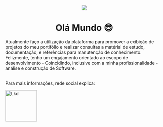 <p align="center">
  <img src="https://c.tenor.com/LDuF2jVabwoAAAAC/banner-welcome.gif">
</p>

<h1 align="center"> Olá Mundo 😎</h1>

Atualmente faço a utilização da plataforma para promover a exibição de projetos do meu portifólio e realizar consultas a matérial de estudo, documentação, e referências para manutenção de conhecimento. 
Felizmente, tenho um engajamento orientado ao escopo de desenvolvimento - Coincidindo, inclusive com a minha profissionalidade - análise e construção de Software. <br><br>

Para mais informações, rede social explica: 

<a href="https://www.linkedin.com/in/jo%C3%A3o-pedro-sena-64a3b11a0/"><img src="https://logospng.org/download/linkedin/logo-linkedin-1536.png" alt="Lkd" width="100" height="100"/></a>
